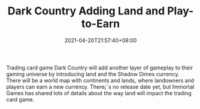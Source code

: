 ﻿---
title: "Dark Country Adding Land and Play-to-Earn"
date: 2021-04-20T21:57:40+08:00
lastmod: 2021-04-20T16:45:40+08:00
draft: false
authors: ["Keely"]
description: "Trading card game Dark Country will add another layer of gameplay to their gaming universe by introducing land and the Shadow Dimes currency. There will be a world map with continents and lands, where landowners and players can earn a new currency. There¡¯s no release date yet, but Immortal Games has shared lots of details about the way land will impact the trading card game."
featuredImage: "dark-country-land-sale.png"
tags: ["Virtual World","Play to Earn"]
categories: ["news"]
news: ["Virtual World"]
weight: 
lightgallery: true
pinned: false
recommend: false
recommend1: false
---

Trading card game Dark Country will add another layer of gameplay to their gaming universe by introducing land and the Shadow Dimes currency. There will be a world map with continents and lands, where landowners and players can earn a new currency. There¡¯s no release date yet, but Immortal Games has shared lots of details about the way land will impact the trading card game.

<!--more-->

